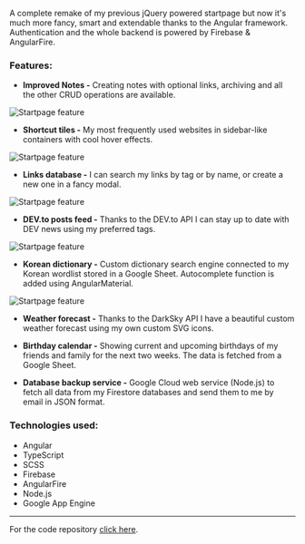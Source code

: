 A complete remake of my previous jQuery powered startpage but now it's much more fancy, smart and extendable thanks to the Angular framework. Authentication and the whole backend is powered by Firebase & AngularFire.

### Features:

- **Improved Notes -**
Creating notes with optional links, archiving and all the other CRUD operations are available.

![Startpage feature](https://stuff.p-kin.com/screentogif/startpage-notes-full.gif)

- **Shortcut tiles -**
My most frequently used websites in sidebar-like containers with cool hover effects.

![Startpage feature](https://stuff.p-kin.com/screentogif/startpage-tiles.gif)

- **Links database -**
I can search my links by tag or by name, or create a new one in a fancy modal.

![Startpage feature](https://stuff.p-kin.com/screentogif/startpage-links-full.gif)

- **DEV.to posts feed -**
Thanks to the DEV.to API I can stay up to date with DEV news using my preferred tags.

![Startpage feature](https://stuff.p-kin.com/screentogif/startpage-devto.gif)

- **Korean dictionary -**
Custom dictionary search engine connected to my Korean wordlist stored in a Google Sheet. Autocomplete function is added using AngularMaterial.

![Startpage feature](https://stuff.p-kin.com/screentogif/startpage-korean.gif)

- **Weather forecast -**
Thanks to the DarkSky API I have a beautiful custom weather forecast using my own custom SVG icons.

- **Birthday calendar -**
  Showing current and upcoming birthdays of my friends and family for the next two weeks. The data is fetched from a Google Sheet.

- **Database backup service -**
Google Cloud web service (Node.js) to fetch all data from my Firestore databases and send them to me by email in JSON format.

### Technologies used:
- Angular
- TypeScript
- SCSS
- Firebase
- AngularFire
- Node.js
- Google App Engine

---
For the code repository [click here](https://github.com/KinPeter/Old-Code/tree/master/StartPage-2).
